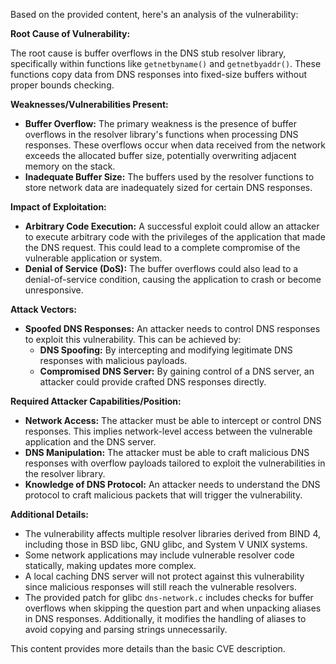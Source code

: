 Based on the provided content, here's an analysis of the vulnerability:

**Root Cause of Vulnerability:**

The root cause is buffer overflows in the DNS stub resolver library, specifically within functions like `getnetbyname()` and `getnetbyaddr()`. These functions copy data from DNS responses into fixed-size buffers without proper bounds checking.

**Weaknesses/Vulnerabilities Present:**

*   **Buffer Overflow:** The primary weakness is the presence of buffer overflows in the resolver library's functions when processing DNS responses. These overflows occur when data received from the network exceeds the allocated buffer size, potentially overwriting adjacent memory on the stack.
*   **Inadequate Buffer Size:** The buffers used by the resolver functions to store network data are inadequately sized for certain DNS responses.

**Impact of Exploitation:**

*   **Arbitrary Code Execution:** A successful exploit could allow an attacker to execute arbitrary code with the privileges of the application that made the DNS request. This could lead to a complete compromise of the vulnerable application or system.
*   **Denial of Service (DoS):** The buffer overflows could also lead to a denial-of-service condition, causing the application to crash or become unresponsive.

**Attack Vectors:**

*   **Spoofed DNS Responses:** An attacker needs to control DNS responses to exploit this vulnerability. This can be achieved by:
    *   **DNS Spoofing:** By intercepting and modifying legitimate DNS responses with malicious payloads.
    *   **Compromised DNS Server:** By gaining control of a DNS server, an attacker could provide crafted DNS responses directly.

**Required Attacker Capabilities/Position:**

*   **Network Access:** The attacker must be able to intercept or control DNS responses. This implies network-level access between the vulnerable application and the DNS server.
*   **DNS Manipulation:** The attacker must be able to craft malicious DNS responses with overflow payloads tailored to exploit the vulnerabilities in the resolver library.
*   **Knowledge of DNS Protocol:** An attacker needs to understand the DNS protocol to craft malicious packets that will trigger the vulnerability.

**Additional Details:**

*   The vulnerability affects multiple resolver libraries derived from BIND 4, including those in BSD libc, GNU glibc, and System V UNIX systems.
*   Some network applications may include vulnerable resolver code statically, making updates more complex.
*   A local caching DNS server will not protect against this vulnerability since malicious responses will still reach the vulnerable resolvers.
*   The provided patch for glibc `dns-network.c` includes checks for buffer overflows when skipping the question part and when unpacking aliases in DNS responses. Additionally, it modifies the handling of aliases to avoid copying and parsing strings unnecessarily.

This content provides more details than the basic CVE description.